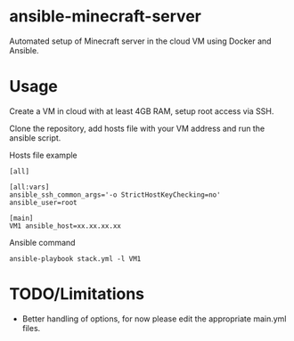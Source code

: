 # ansible-minecraft-server
Automated setup of Minecraft server in the cloud VM using Docker and Ansible.

# Usage
Create a VM in cloud with at least 4GB RAM, setup root access via SSH.

Clone the repository, add hosts file with your VM address and run the ansible script.

Hosts file example
```
[all]

[all:vars]
ansible_ssh_common_args='-o StrictHostKeyChecking=no'
ansible_user=root

[main]
VM1 ansible_host=xx.xx.xx.xx
```
Ansible command 
```
ansible-playbook stack.yml -l VM1
```

# TODO/Limitations
* Better handling of options, for now please edit the appropriate main.yml files.

